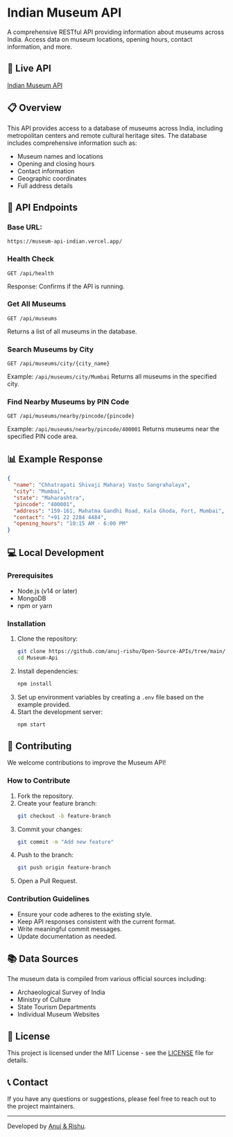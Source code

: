 # Indian Museum API

A comprehensive RESTful API providing information about museums across India. Access data on museum locations, opening hours, contact information, and more.

## 🔗 Live API

[Indian Museum API](https://museum-api-indian.vercel.app/)

## 📋 Overview

This API provides access to a database of museums across India, including metropolitan centers and remote cultural heritage sites. The database includes comprehensive information such as:

- Museum names and locations
- Opening and closing hours
- Contact information
- Geographic coordinates
- Full address details

## 🚀 API Endpoints

### **Base URL:**

```
https://museum-api-indian.vercel.app/
```

### **Health Check**

```
GET /api/health
```

Response: Confirms if the API is running.

### **Get All Museums**

```
GET /api/museums
```

Returns a list of all museums in the database.

### **Search Museums by City**

```
GET /api/museums/city/{city_name}
```

Example: `/api/museums/city/Mumbai`
Returns all museums in the specified city.

### **Find Nearby Museums by PIN Code**

```
GET /api/museums/nearby/pincode/{pincode}
```

Example: `/api/museums/nearby/pincode/400001`
Returns museums near the specified PIN code area.

## 📊 Example Response

```json
{
  "name": "Chhatrapati Shivaji Maharaj Vastu Sangrahalaya",
  "city": "Mumbai",
  "state": "Maharashtra",
  "pincode": "400001",
  "address": "159-161, Mahatma Gandhi Road, Kala Ghoda, Fort, Mumbai",
  "contact": "+91 22 2284 4484",
  "opening_hours": "10:15 AM - 6:00 PM"
}
```

## 💻 Local Development

### **Prerequisites**

- Node.js (v14 or later)
- MongoDB
- npm or yarn

### **Installation**

1. Clone the repository:
   ```sh
   git clone https://github.com/anuj-rishu/Open-Source-APIs/tree/main/Museum-Api
   cd Museum-Api
   ```
2. Install dependencies:
   ```sh
   npm install
   ```
3. Set up environment variables by creating a `.env` file based on the example provided.
4. Start the development server:
   ```sh
   npm start
   ```

## 🤝 Contributing

We welcome contributions to improve the Museum API!

### **How to Contribute**

1. Fork the repository.
2. Create your feature branch:
   ```sh
   git checkout -b feature-branch
   ```
3. Commit your changes:
   ```sh
   git commit -m "Add new feature"
   ```
4. Push to the branch:
   ```sh
   git push origin feature-branch
   ```
5. Open a Pull Request.

### **Contribution Guidelines**

- Ensure your code adheres to the existing style.
- Keep API responses consistent with the current format.
- Write meaningful commit messages.
- Update documentation as needed.

## 📚 Data Sources

The museum data is compiled from various official sources including:

- Archaeological Survey of India
- Ministry of Culture
- State Tourism Departments
- Individual Museum Websites

## 📄 License

This project is licensed under the MIT License - see the [LICENSE](LICENSE) file for details.

## 📞 Contact

If you have any questions or suggestions, please feel free to reach out to the project maintainers.

---

Developed by [Anuj & Rishu](https://github.com/anuj-rishu).
